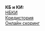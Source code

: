 **КБ и КИ:**   
[НБКИ](https://person.nbki.ru/overview/)   
[Кредистория](https://credistory.ru/cabinet/)   
[Онлайн скоринг](https://online.scoring.ru/home/)   
